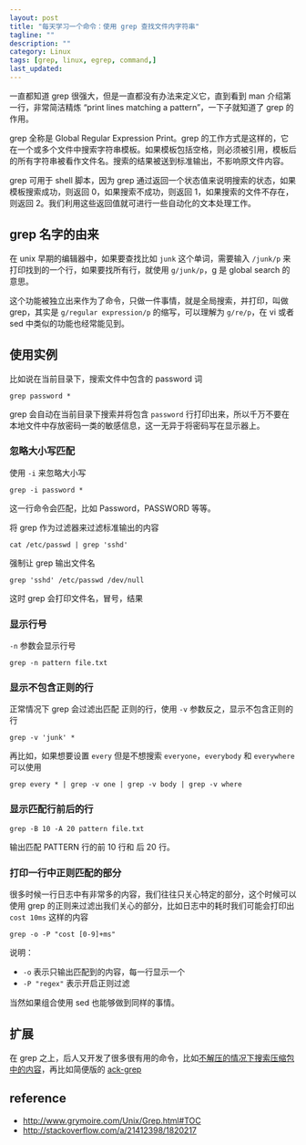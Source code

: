 ```yaml
---
layout: post
title: "每天学习一个命令：使用 grep 查找文件内字符串"
tagline: ""
description: ""
category: Linux
tags: [grep, linux, egrep, command,]
last_updated:
---
```


一直都知道 grep 很强大，但是一直都没有办法来定义它，直到看到 man 介绍第一行，非常简洁精炼 “print lines matching a pattern”，一下子就知道了 grep 的作用。

grep 全称是 Global Regular Expression Print。grep 的工作方式是这样的，它在一个或多个文件中搜索字符串模板。如果模板包括空格，则必须被引用，模板后的所有字符串被看作文件名。搜索的结果被送到标准输出，不影响原文件内容。

grep 可用于 shell 脚本，因为 grep 通过返回一个状态值来说明搜索的状态，如果模板搜索成功，则返回 0，如果搜索不成功，则返回 1，如果搜索的文件不存在，则返回 2。我们利用这些返回值就可进行一些自动化的文本处理工作。

## grep 名字的由来
在 unix 早期的编辑器中，如果要查找比如 `junk` 这个单词，需要输入 `/junk/p` 来打印找到的一个行，如果要找所有行，就使用 `g/junk/p`，g 是 global search 的意思。

这个功能被独立出来作为了命令，只做一件事情，就是全局搜索，并打印，叫做 grep，其实是 `g/regular expression/p` 的缩写，可以理解为 `g/re/p`，在 vi 或者 sed 中类似的功能也经常能见到。

## 使用实例
比如说在当前目录下，搜索文件中包含的 password 词

    grep password *

grep 会自动在当前目录下搜索并将包含 `password` 行打印出来，所以千万不要在本地文件中存放密码一类的敏感信息，这一无异于将密码写在显示器上。

### 忽略大小写匹配

使用 `-i` 来忽略大小写

    grep -i password *

这一行命令会匹配，比如 Password，PASSWORD 等等。

将 grep 作为过滤器来过滤标准输出的内容

    cat /etc/passwd | grep 'sshd'

强制让 grep 输出文件名

    grep 'sshd' /etc/passwd /dev/null

这时 grep 会打印文件名，冒号，结果

### 显示行号
`-n` 参数会显示行号

    grep -n pattern file.txt

### 显示不包含正则的行
正常情况下 grep 会过滤出匹配 正则的行，使用 `-v` 参数反之，显示不包含正则的行

    grep -v 'junk' *

再比如，如果想要设置 `every` 但是不想搜索 `everyone`，`everybody` 和 `everywhere` 可以使用

    grep every * | grep -v one | grep -v body | grep -v where

### 显示匹配行前后的行

    grep -B 10 -A 20 pattern file.txt

输出匹配 PATTERN 行的前 10 行和 后 20 行。

### 打印一行中正则匹配的部分
很多时候一行日志中有非常多的内容，我们往往只关心特定的部分，这个时候可以使用 grep 的正则来过滤出我们关心的部分，比如日志中的耗时我们可能会打印出 `cost 10ms` 这样的内容

    grep -o -P "cost [0-9]+ms"

说明：

- `-o` 表示只输出匹配到的内容，每一行显示一个
- `-P "regex"` 表示开启正则过滤

当然如果组合使用 sed 也能够做到同样的事情。

## 扩展
在 grep 之上，后人又开发了很多很有用的命令，比如[不解压的情况下搜索压缩包中的内容](/post/2017/11/zgrep-grep-gz-file.html)，再比如简便版的 [ack-grep](/post/2017/10/ack-grep.html)

## reference

- <http://www.grymoire.com/Unix/Grep.html#TOC>
- <http://stackoverflow.com/a/21412398/1820217>
